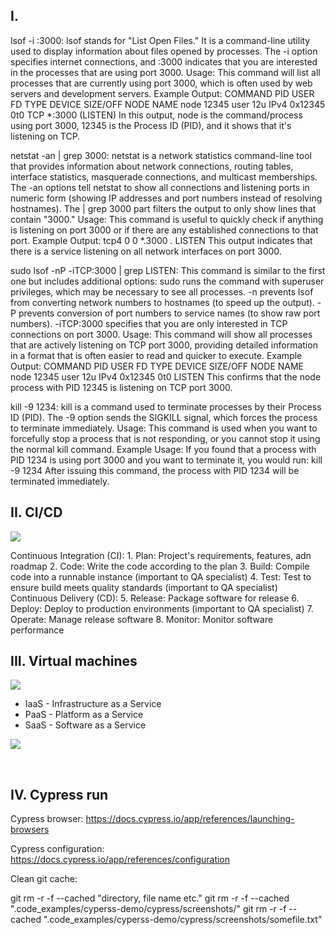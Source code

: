 ## I. 

lsof -i :3000:
    lsof stands for "List Open Files." It is a command-line utility used to display information about files opened by processes.
    The -i option specifies internet connections, and :3000 indicates that you are interested in the processes that are using port 3000.
Usage:
    This command will list all processes that are currently using port 3000, which is often used by web servers and development servers.
Example Output:
    COMMAND   PID USER   FD   TYPE DEVICE SIZE/OFF NODE NAME
    node    12345 user   12u  IPv4 0x12345      0t0  TCP *:3000 (LISTEN)
In this output, node is the command/process using port 3000, 12345 is the Process ID (PID), and it shows that it's listening on TCP.

netstat -an | grep 3000:
    netstat is a network statistics command-line tool that provides information about network connections, routing tables, interface statistics, masquerade connections, and multicast memberships.
    The -an options tell netstat to show all connections and listening ports in numeric form (showing IP addresses and port numbers instead of resolving hostnames).
The | grep 3000 part filters the output to only show lines that contain "3000."
Usage:
    This command is useful to quickly check if anything is listening on port 3000 or if there are any established connections to that port.
Example Output:
    tcp4       0      0  *.3000                 *.*                    LISTEN
This output indicates that there is a service listening on all network interfaces on port 3000.

sudo lsof -nP -iTCP:3000 | grep LISTEN:
This command is similar to the first one but includes additional options:
    sudo runs the command with superuser privileges, which may be necessary to see all processes.
    -n prevents lsof from converting network numbers to hostnames (to speed up the output).
    -P prevents conversion of port numbers to service names (to show raw port numbers).
    -iTCP:3000 specifies that you are only interested in TCP connections on port 3000.
Usage:
    This command will show all processes that are actively listening on TCP port 3000, providing detailed information in a format that is often easier to read and quicker to execute.
Example Output:
    COMMAND   PID USER   FD   TYPE DEVICE SIZE/OFF NODE NAME
    node    12345 user   12u  IPv4 0x12345      0t0  LISTEN
This confirms that the node process with PID 12345 is listening on TCP port 3000.

kill -9 1234:
    kill is a command used to terminate processes by their Process ID (PID).
    The -9 option sends the SIGKILL signal, which forces the process to terminate immediately.
Usage:
    This command is used when you want to forcefully stop a process that is not responding, or you cannot stop it using the normal kill command.
Example Usage:
    If you found that a process with PID 1234 is using port 3000 and you want to terminate it, you would run:
kill -9 1234
After issuing this command, the process with PID 1234 will be terminated immediately.

## II. CI/CD
![](/images/cicd.png) 

Continuous Integration (CI):
    1. Plan: Project's requirements, features, adn roadmap
    2. Code: Write the code according to the plan
    3. Build: Compile code into a runnable instance (important to QA specialist)
    4. Test: Test to ensure build meets quality standards (important to QA specialist)
Continuous Delivery (CD):
    5. Release: Package software for release
    6. Deploy: Deploy to production environments (important to QA specialist)
    7. Operate: Manage release software
    8. Monitor: Monitor software performance

## III. Virtual machines
![](/images/virtualisation.png)  

* IaaS - Infrastructure as a Service  
* PaaS - Platform as a Service  
* SaaS - Software as a Service 

![](/images/saas.png)  

<br>

## IV. Cypress run

Cypress browser: 
https://docs.cypress.io/app/references/launching-browsers  

Cypress configuration:  
https://docs.cypress.io/app/references/configuration

Clean git cache:

git rm -r -f --cached "directory, file name etc." 
git rm -r -f --cached ".code_examples/cyperss-demo/cypress/screenshots/" 
git rm -r -f --cached ".code_examples/cyperss-demo/cypress/screenshots/somefile.txt" 


